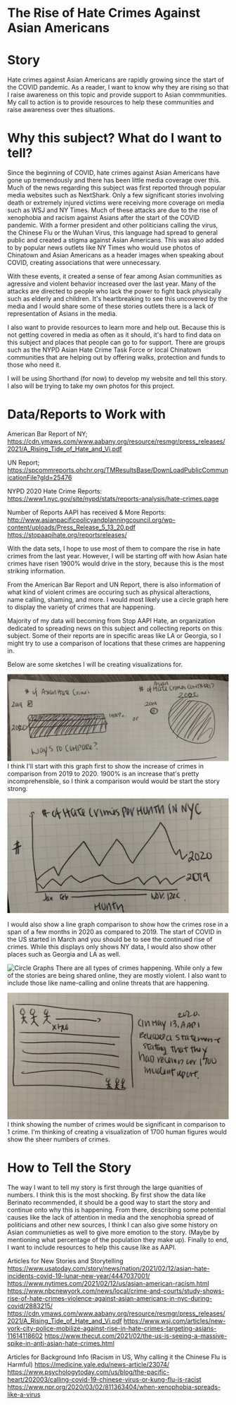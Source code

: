# The Rise of Hate Crimes Against Asian Americans

# Story
Hate crimes against Asian Americans are rapidly growing since the start of the COVID pandemic. 
As a reader, I want to know why they are rising so that I raise awareness on this topic and provide support to Asian commmunities.
My call to action is to provide resources to help these communities and raise awareness over thes situations.


# Why this subject? What do I want to tell?
Since the beginning of COVID, hate crimes against Asian Americans have gone up tremendously and there has been little media coverage over this. Much of the news regarding this subject was first reported through popular media websites such as NextShark. Only a few significant stories involving death or extremely injured victims were receiving more coverage on media such as WSJ and NY Times. Much of these attacks are due to the rise of xenophobia and racism against Asians after the start of the COVID pandemic. With a former president and other politicians calling the virus, the Chinese Flu or the Wuhan Virus, 
this language had spread to general public and created a stigma against Asian Americans. This was also added to by popular news outlets like NY Times who would use photos of Chinatown and Asian Americans as a header images when speaking about COVID, creating associations that were unnecessary.

With these events, it created a sense of fear among Asian communities as agressive and violent behavior increased over the last year. Many of the attacks are directed to people who lack the power to fight back physically such as elderly and children. 
It's heartbreaking to see this uncovered by the media and I would share some of these stories outlets there is a lack of representation of Asians in the media.

I also want to provide resources to learn more and help out. Because this is not getting covered in media as often as it should, it's hard to find data on this  subject and places that people can go to for support. There are groups such as the NYPD Asian Hate Crime Task Force or local Chinatown communities that are helping out by offering walks, protection and funds to those who need it.

I will be using Shorthand (for now) to develop my website and tell this story. I also will be trying to take my own photos for this project.

# Data/Reports to Work with
American Bar Report of NY;
https://cdn.ymaws.com/www.aabany.org/resource/resmgr/press_releases/2021/A_Rising_Tide_of_Hate_and_Vi.pdf

UN Report;
https://spcommreports.ohchr.org/TMResultsBase/DownLoadPublicCommunicationFile?gId=25476

NYPD 2020 Hate Crime Reports:
https://www1.nyc.gov/site/nypd/stats/reports-analysis/hate-crimes.page

Number of Reports AAPI has received & More Reports:
http://www.asianpacificpolicyandplanningcouncil.org/wp-content/uploads/Press_Release_5_13_20.pdf
https://stopaapihate.org/reportsreleases/

With the data sets, I hope to use most of them to compare the rise in hate crimes from the last year. However, I will be starting off with how Asian hate crimes have risen 1900% would drive in the story, because this is the most striking information.

From the American Bar Report and UN Report, there is also information of what kind of violent crimes are occuring such as physical alteractions, name calling, shaming, and more. I would most likely use a circle graph here to display the variety of crimes that are happening.

Majority of my data will becoming from Stop AAPI Hate, an organization dedicated to spreading news on this subject and collecting reports on this subject. Some of their reports are in specific areas like LA or Georgia, so I might try to use a comparison of locations that these crimes are happening in. 

Below are some sketches I will be creating visualizations for.

![alt Text](2019x2020.jpg)
I think I'll start with this graph first to show the increase of crimes in comparison from 2019 to 2020. 
1900% is an increase that's pretty incomprehensible, so I think a comparison would would be start the story strong.

![Trends](Trend.jpg)

I would also show a line graph comparison to show how the crimes rose in a span of a few months in 2020 as compared to 2019. The start of COVID in the US started in March and you should be to see the continued rise of crimes. While this displays only shows NY data, I would also show other places such as Georgia and LA as well.

![Circle Graphs](Circle-graph.jpg)
There are all types of crimes happening. While only a few of the stories are being shared online, they are mostly violent. I also want to include those like name-calling and online threats that are happening. 

![Numbers](Number.jpg)
I think showing the number of crimes would be significant in comparison to 1 crime. I'm thinking of creating a visualization of 1700 human figures would show the sheer numbers of crimes.

# How to Tell the Story
The way I want to tell my story is first through the large quanities of numbers. I think this is the most shocking. By first show the data like Berinato recommended, it should be a good way to start the story and continue onto why this is happening. From there, describing some potential causes like the lack of attention in media and the xenophobia spread of politicians and other new sources, I think I can also give some history on Asian communieties as well to give more emotion to the story. (Maybe by mentioning what percentage of the population they make up). Finally to end, I want to include resources to help this cause like as AAPI.

Articles for New Stories and Storytelling
https://www.usatoday.com/story/news/nation/2021/02/12/asian-hate-incidents-covid-19-lunar-new-year/4447037001/
https://www.nytimes.com/2021/02/12/us/asian-american-racism.html
https://www.nbcnewyork.com/news/local/crime-and-courts/study-shows-rise-of-hate-crimes-violence-against-asian-americans-in-nyc-during-covid/2883215/
https://cdn.ymaws.com/www.aabany.org/resource/resmgr/press_releases/2021/A_Rising_Tide_of_Hate_and_Vi.pdf
https://www.wsj.com/articles/new-york-city-police-mobilize-against-rise-in-hate-crimes-targeting-asians-11614118602
https://www.thecut.com/2021/02/the-us-is-seeing-a-massive-spike-in-anti-asian-hate-crimes.html

Articles for Background Info (Racism in US, Why calling it the Chinese Flu is Harmful)
https://medicine.yale.edu/news-article/23074/
https://www.psychologytoday.com/us/blog/the-pacific-heart/202003/calling-covid-19-chinese-virus-or-kung-flu-is-racist
https://www.npr.org/2020/03/02/811363404/when-xenophobia-spreads-like-a-virus



